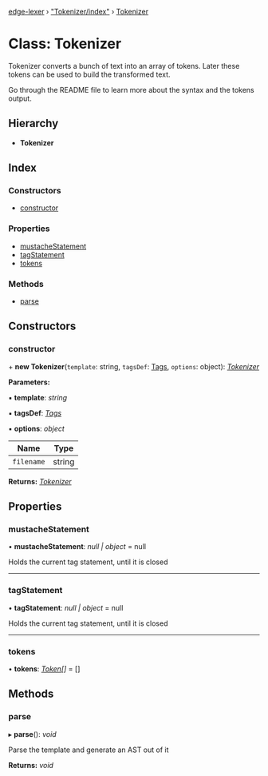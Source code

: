 [edge-lexer](../README.md) › ["Tokenizer/index"](../modules/_tokenizer_index_.md) › [Tokenizer](_tokenizer_index_.tokenizer.md)

# Class: Tokenizer

Tokenizer converts a bunch of text into an array of tokens. Later
these tokens can be used to build the transformed text.

Go through the README file to learn more about the syntax and
the tokens output.

## Hierarchy

* **Tokenizer**

## Index

### Constructors

* [constructor](_tokenizer_index_.tokenizer.md#constructor)

### Properties

* [mustacheStatement](_tokenizer_index_.tokenizer.md#mustachestatement)
* [tagStatement](_tokenizer_index_.tokenizer.md#tagstatement)
* [tokens](_tokenizer_index_.tokenizer.md#tokens)

### Methods

* [parse](_tokenizer_index_.tokenizer.md#parse)

## Constructors

###  constructor

\+ **new Tokenizer**(`template`: string, `tagsDef`: [Tags](../interfaces/_contracts_index_.tags.md), `options`: object): *[Tokenizer](_tokenizer_index_.tokenizer.md)*

**Parameters:**

▪ **template**: *string*

▪ **tagsDef**: *[Tags](../interfaces/_contracts_index_.tags.md)*

▪ **options**: *object*

Name | Type |
------ | ------ |
`filename` | string |

**Returns:** *[Tokenizer](_tokenizer_index_.tokenizer.md)*

## Properties

###  mustacheStatement

• **mustacheStatement**: *null | object* = null

Holds the current tag statement, until it is closed

___

###  tagStatement

• **tagStatement**: *null | object* = null

Holds the current tag statement, until it is closed

___

###  tokens

• **tokens**: *[Token](../modules/_contracts_index_.md#token)[]* = []

## Methods

###  parse

▸ **parse**(): *void*

Parse the template and generate an AST out of it

**Returns:** *void*
